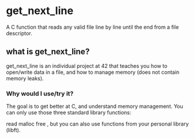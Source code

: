 # get_next_line

A C function that reads any valid file line by line until the end from a file descriptor.

## what is get_next_line?

get_next_line is an individual project at 42 that teaches you how to open/write data in a file, and how to manage memory (does not contain memory leaks).

### Why would I use/try it?

The goal is to get better at C, and understand memory management. You can only use those three standard library functions:

read
malloc
free
, but you can also use functions from your personal library (libft).